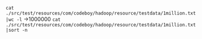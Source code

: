 
`cat ./src/test/resources/com/codeboy/hadoop/resource/testdata/1million.txt |wc -l` ->1000000
`cat ./src/test/resources/com/codeboy/hadoop/resource/testdata/1million.txt |sort -n`

